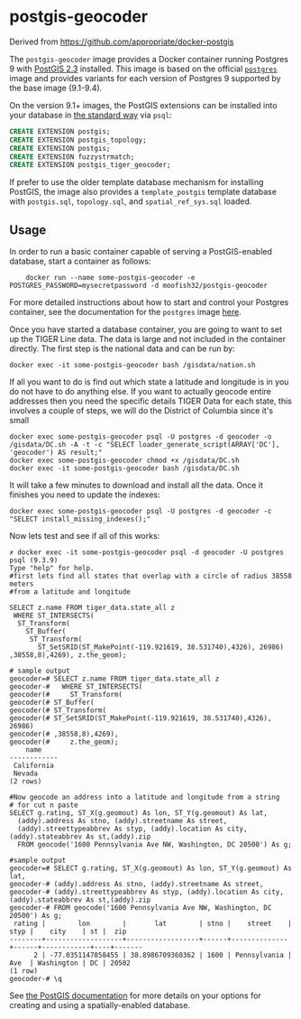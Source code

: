 # postgis-geocoder
Derived from https://github.com/appropriate/docker-postgis

The `postgis-geocoder` image provides a Docker container running Postgres 9 with
[PostGIS 2.3](http://postgis.net/docs/manual-2.1/) installed. This image is
based on the official [`postgres`](https://registry.hub.docker.com/_/postgres/)
image and provides variants for each version of Postgres 9 supported by the
base image (9.1-9.4).

On the version 9.1+ images, the PostGIS extensions can be installed into your
database in [the standard way](http://postgis.net/docs/postgis_installation.html#create_new_db_extensions) via `psql`:

```SQL
CREATE EXTENSION postgis;
CREATE EXTENSION postgis_topology;
CREATE EXTENSION postgis;   
CREATE EXTENSION fuzzystrmatch;
CREATE EXTENSION postgis_tiger_geocoder;
```

If prefer to use the older template database mechanism for installing PostGIS, the 
image also provides a `template_postgis` template database with `postgis.sql`, 
`topology.sql`, and `spatial_ref_sys.sql` loaded.

## Usage

In order to run a basic container capable of serving a PostGIS-enabled database,
start a container as follows:

```
    docker run --name some-postgis-geocoder -e POSTGRES_PASSWORD=mysecretpassword -d moofish32/postgis-geocoder
```

For more detailed instructions about how to start and control your Postgres
container, see the documentation for the `postgres` image
[here](https://registry.hub.docker.com/_/postgres/).

Once you have started a database container, you are going to want to set up the
TIGER Line data. The data is large and not included in the container directly.
The first step is the national data and can be run by:

```
docker exec -it some-postgis-geocoder bash /gisdata/nation.sh
```

If all you want to do is find out which state a latitude and longitude is in you
do not have to do anything else. If you want to actually geocode entire
addresses then you need the specific details TIGER Data for each state, this
involves a couple of steps, we will do the District of Columbia since it's small
```
docker exec some-postgis-geocoder psql -U postgres -d geocoder -o /gisdata/DC.sh -A -t -c "SELECT loader_generate_script(ARRAY['DC'], 'geocoder') AS result;"
docker exec some-postgis-geocoder chmod +x /gisdata/DC.sh
docker exec -it some-postgis-geocoder bash /gisdata/DC.sh
```

It will take a few minutes to download and install all the data. Once it
finishes you need to update the indexes:

```
docker exec some-postgis-geocoder psql -U postgres -d geocoder -c "SELECT install_missing_indexes();"
```

Now lets test and see if all of this works:

```
✗ docker exec -it some-postgis-geocoder psql -d geocoder -U postgres
psql (9.3.9)
Type "help" for help.
#first lets find all states that overlap with a circle of radius 38558 meters
#from a latitude and longitude

SELECT z.name FROM tiger_data.state_all z
 WHERE ST_INTERSECTS(
  ST_Transform(
    ST_Buffer(
     ST_Transform(
       ST_SetSRID(ST_MakePoint(-119.921619, 38.531740),4326), 26986) ,38558,8),4269), z.the_geom);

# sample output
geocoder=# SELECT z.name FROM tiger_data.state_all z
geocoder-#   WHERE ST_INTERSECTS(
geocoder(#     ST_Transform(
geocoder(# ST_Buffer(
geocoder(# ST_Transform(
geocoder(# ST_SetSRID(ST_MakePoint(-119.921619, 38.531740),4326), 26986)
geocoder(# ,38558,8),4269),
geocoder(#     z.the_geom);
    name
------------
 California
 Nevada
(2 rows)

#Now geocode an address into a latitude and longitude from a string
# for cut n paste
SELECT g.rating, ST_X(g.geomout) As lon, ST_Y(g.geomout) As lat,
  (addy).address As stno, (addy).streetname As street,
  (addy).streettypeabbrev As styp, (addy).location As city, (addy).stateabbrev As st,(addy).zip
  FROM geocode('1600 Pennsylvania Ave NW, Washington, DC 20500') As g;

#sample output
geocoder=# SELECT g.rating, ST_X(g.geomout) As lon, ST_Y(g.geomout) As lat,
geocoder-# (addy).address As stno, (addy).streetname As street,
geocoder-# (addy).streettypeabbrev As styp, (addy).location As city, (addy).stateabbrev As st,(addy).zip
geocoder-# FROM geocode('1600 Pennsylvania Ave NW, Washington, DC 20500') As g;
 rating |        lon        |       lat        | stno |    street    | styp |    city    | st |  zip
--------+-------------------+------------------+------+--------------+------+------------+----+-------
      2 | -77.0351147858455 | 38.8986709360362 | 1600 | Pennsylvania | Ave  | Washington | DC | 20502
(1 row)
geocoder-# \q
```

See [the PostGIS documentation](http://postgis.net/docs/postgis_installation.html#create_new_db_extensions)
for more details on your options for creating and using a spatially-enabled database.
